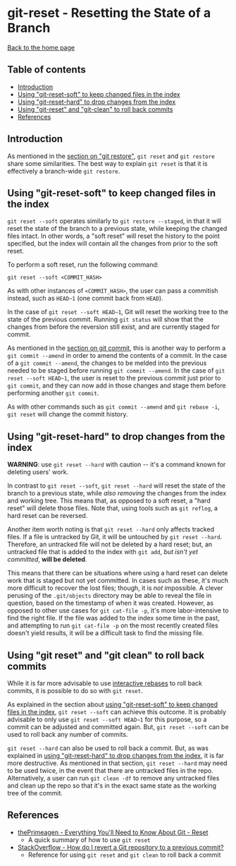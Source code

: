 # git-reset - Resetting the State of a Branch

[Back to the home page](../README.md)

## Table of contents

- [Introduction](#introduction)
- [Using "git-reset-soft" to keep changed files in the index](#Using-git-reset-soft-to-keep-changed-files-in-the-index)
- [Using "git-reset-hard" to drop changes from the index](#Using-git-reset-hard-to-drop-changes-from-the-index)
- [Using "git-reset" and "git-clean" to roll back commits](#Using-git-reset-and-git-clean-to-roll-back-commits)
- [References](#References)

## Introduction

As mentioned in the [section on "git restore"](git-restore.md#Using-git-restore-staged-to-unstage-a-tracked-file), `git reset` and `git restore` share some similarities. The best way to explain `git reset` is that it is effectively a branch-wide `git restore`.

## Using "git-reset-soft" to keep changed files in the index

`git reset --soft` operates similarly to `git restore --staged`, in that it will reset the state of the branch to a previous state, while keeping the changed files intact. In other words, a "soft reset" will reset the history to the point specified, but the index will contain all the changes from prior to the soft reset.

To perform a soft reset, run the following command:

```
git reset --soft <COMMIT_HASH>
```

As with other instances of `<COMMIT_HASH>`, the user can pass a commitish instead, such as `HEAD~1` (one commit back from `HEAD`).

In the case of `git reset --soft HEAD~1`, Git will reset the working tree to the state of the previous commit. Running `git status` will show that the changes from before the reversion still exist, and are currently staged for commit.

As mentioned in the [section on git commit](git-commit.md#Amending-commits-with-git-commit-amend), this is another way to perform a `git commit --amend` in order to amend the contents of a commit. In the case of a `git commit --amend`, the changes to be melded into the previous needed to be staged before running `git commit --amend`. In the case of `git reset --soft HEAD~1`, the user is reset to the previous commit just prior to `git commit`, and they can now add in those changes and stage them before performing another `git commit`.

As with other commands such as `git commit --amend` and `git rebase -i`, `git reset` will change the commit history.

## Using "git-reset-hard" to drop changes from the index

**WARNING**: use `git reset --hard` with caution -- it's a command known for deleting users' work.

In contrast to `git reset --soft`, `git reset --hard` will reset the state of the branch to a previous state, while *also removing* the changes from the index and working tree. This means that, as opposed to a soft reset, a "hard reset" will delete those files. Note that, using tools such as `git reflog`, a hard reset can be reversed.

Another item worth noting is that `git reset --hard` only affects tracked files. If a file is untracked by Git, it will be untouched by `git reset --hard`. Therefore, an untracked file will not be deleted by a hard reset; but, an untracked file that is added to the index with `git add`, *but isn't yet committed*, **will be deleted**.

This means that there can be situations where using a hard reset can delete work that is staged but not yet committed. In cases such as these, it's much more difficult to recover the lost files; though, it is *not* impossible.
A clever perusing of the `.git/objects` directory may be able to reveal the file in question, based on the timestamp of when it was created. However, as opposed to other use cases for `git cat-file -p`, it's more labor-intensive to find the right file. If the file was added to the index some time in the past, and attempting to run `git cat-file -p` on the most recently created files doesn't yield results, it will be a difficult task to find the missing file.

## Using "git reset" and "git clean" to roll back commits

While it is far more advisable to use [interactive rebases](interactive-rebase.md) to roll back commits, it is possible to do so with `git reset`.

As explained in the section about [using "git-reset-soft" to keep changed files in the index](#Using-git-reset-soft-to-keep-changed-files-in-the-index), `git reset --soft` can achieve this outcome. It is probably advisable to only use `git reset --soft HEAD~1` for this purpose, so a commit can be adjusted and committed again. But, `git reset --soft` can be used to roll back any number of commits.

`git reset --hard` can also be used to roll back a commit. But, as was explained in [using "git-reset-hard" to drop changes from the index](#Using-git-reset-hard-to-drop-changes-from-the-index), it is far more destructive. As mentioned in that section, `git reset --hard` may need to be used twice, in the event that there are untracked files in the repo. Alternatively, a user can run `git clean -df` to remove any untracked files and clean up the repo so that it's in the exact same state as the working tree of the commit.

## References

- [thePrimeagen - Everything You'll Need to Know About Git - Reset](https://theprimeagen.github.io/fem-git/lessons/git-gud/reset)
    - A quick summary of how to use `git reset`
- [StackOverflow - How do I revert a Git repository to a previous commit?](https://stackoverflow.com/questions/4114095/how-do-i-revert-a-git-repository-to-a-previous-commit)
    - Reference for using `git reset` and `git clean` to roll back a commit
